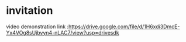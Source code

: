 # invitation
video demonstration  link :https://drive.google.com/file/d/1H6xdi3DmcE-Yx4VOg8sUjbvyn4-nLAC7/view?usp=drivesdk
